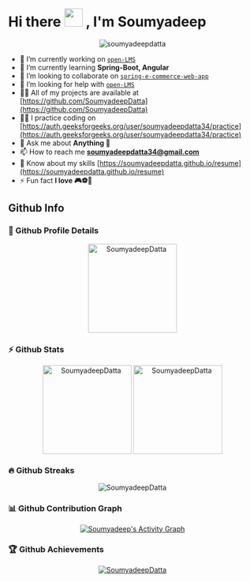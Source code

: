 # Hi there <img src="https://media.giphy.com/media/hvRJCLFzcasrR4ia7z/giphy.gif" width="37"> , I'm Soumyadeep

<div align="center">

<img src="https://komarev.com/ghpvc/?username=soumyadeepdatta&label=Profile%20views&color=0e75b6&style=flat" alt="soumyadeepdatta" />

</div>


- 🔭 I’m currently working on <a href="https://github.com/SoumyadeepDatta/open-LMS-angular/tree/dev">`open-LMS`</a>
- 🌱 I’m currently learning **Spring-Boot, Angular**
- 👯 I’m looking to collaborate on <a href="https://github.com/SoumyadeepDatta/spring-e-commerce-web-app">`spring-e-commerce-web-app`</a>
- 🤝 I’m looking for help with <a href="https://github.com/SoumyadeepDatta/open-LMS/tree/dev">`open-LMS`</a>
- 👨‍💻 All of my projects are available at [https://github.com/SoumyadeepDatta](https://github.com/SoumyadeepDatta)
- 🧑‍💻 I practice coding on [https://auth.geeksforgeeks.org/user/soumyadeepdatta34/practice](https://auth.geeksforgeeks.org/user/soumyadeepdatta34/practice)
- 💬 Ask me about **Anything 🦧**
- 📫 How to reach me **soumyadeepdatta34@gmail.com**
- 📄 Know about my skills [https://soumyadeepdatta.github.io/resume](https://soumyadeepdatta.github.io/resume)
- ⚡ Fun fact **I love 🎮⚽🎨**


## Github Info
### 🔎 Github Profile Details
<p align="center">
    <img height="180em"
        src="https://github-profile-summary-cards.vercel.app/api/cards/profile-details?username=SoumyadeepDatta&theme=github_dark"
        alt="SoumyadeepDatta" align="center" />
</p>

### ⚡ Github Stats
<p align="center">
    <img height="180em"
        src="https://github-readme-stats.vercel.app/api?username=SoumyadeepDatta&show_icons=true&theme=dark&include_all_commits=true&count_private=true&hide_border=true"
        alt="SoumyadeepDatta" align="center" />
    <img height="180em"
        src="https://github-readme-stats.vercel.app/api/top-langs/?username=SoumyadeepDatta&layout=compact&theme=dark&hide=jupyter%20notebook&hide_border=true"
        alt="SoumyadeepDatta" align="center" />
</p>

### 🔥 Github Streaks
<p align="center">
    <img src="https://github-readme-streak-stats.herokuapp.com/?user=SoumyadeepDatta&theme=dark&hide_border=true&stroke=0000&ring=e05397&fire=e05397&currStreakLabel=e05397"
        alt="SoumyadeepDatta" />
</p>

### 📊 Github Contribution Graph
<p align="center">
    <a href="#"><img alt="Soumyadeep's Activity Graph"
            src="https://activity-graph.herokuapp.com/graph?username=SoumyadeepDatta&theme=xcode&line=e05397&point=FFFFFF&hide_border=true&" /></a>
</p>

### 🏆 Github Achievements
<p align="center">
    <a href="https://github.com/SoumyadeepDatta"><img
            src="https://github-profile-trophy.vercel.app/?username=SoumyadeepDatta&margin-w=5&theme=darkhub"
            alt="SoumyadeepDatta" /></a>
</p>

<br>
